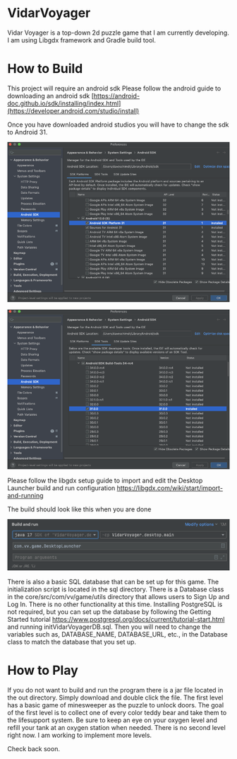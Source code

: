 # VidarVoyager
Vidar Voyager is a top-down 2d puzzle game that I am currently developing. I am using Libgdx framework and Gradle build tool.

# How to Build
This project will require an android sdk
Please follow the android guide to downloading an android sdk
[https://android-doc.github.io/sdk/installing/index.html](https://developer.android.com/studio/install)

Once you have downloaded android studios you will have to change the sdk to Android 31.

![alt text](https://github.com/thunderPumaFalconBird/VidarVoyager/blob/master/AndroidSDK.png?raw=true)

![alt text](https://github.com/thunderPumaFalconBird/VidarVoyager/blob/master/AndroidPlatform.png?raw=true)

Please follow the libgdx setup guide to import and edit the Desktop Launcher build and run configuration 
https://libgdx.com/wiki/start/import-and-running

The build should look like this when you are done

![alt text](https://github.com/thunderPumaFalconBird/VidarVoyager/blob/master/BuildConfig.png?raw=true)

There is also a basic SQL database that can be set up for this game. The initialization script is located in 
the sql directory. There is a Database class in the core/src/com/vv/game/utils directory that allows users 
to Sign Up and Log In. There is no other functionality at this time. Installing PostgreSQL is not required,
but you can set up the database by following the Getting Started tutorial
https://www.postgresql.org/docs/current/tutorial-start.html and running initVidarVoyagerDB.sql. Then you will need 
to change the variables such as, DATABASE_NAME, DATABASE_URL, etc., in the Database class to match the database that 
you set up.

# How to Play
If you do not want to build and run the program there is a jar file located in the out directory. 
Simply download and double click the file. The first level has a basic game of minesweeper as the
puzzle to unlock doors. The goal of the first level is to collect one of every color teddy bear and
take them to the lifesupport system. Be sure to keep an eye on your oxygen level and refill your tank
at an oxygen station when needed. There is no second level right now. I am working to implement more levels.

Check back soon.
